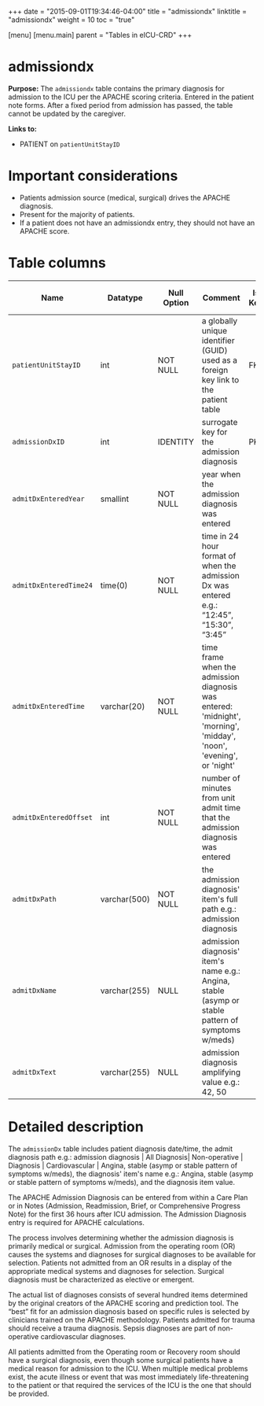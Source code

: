 +++
date = "2015-09-01T19:34:46-04:00"
title = "admissiondx"
linktitle = "admissiondx"
weight = 10
toc = "true"

[menu]
  [menu.main]
    parent = "Tables in eICU-CRD"
+++

# admissiondx

**Purpose:** The `admissiondx` table contains the primary diagnosis for admission to the ICU per the APACHE scoring criteria. Entered in the patient note forms. After a fixed period from admission has passed, the table cannot be updated by the caregiver.

**Links to:**

* PATIENT on `patientUnitStayID`

# Important considerations

* Patients admission source (medical, surgical) drives the APACHE diagnosis.
* Present for the majority of patients.
* If a patient does not have an admissiondx entry, they should not have an APACHE score.

# Table columns

Name | Datatype | Null Option | Comment | Is Key | Stored Transformed Created
---- | ---- | ---- | ---- | ---- | ----
`patientUnitStayID` | int | NOT NULL | a globally unique identifier (GUID) used as a foreign key link to the patient table | FK | C
`admissionDxID` | int | IDENTITY | surrogate key for the admission diagnosis | PK | C
`admitDxEnteredYear` | smallint | NOT NULL | year when the admission diagnosis was entered |   | T
`admitDxEnteredTime24` | time(0) | NOT NULL | time in 24 hour format of when the admission Dx was entered e.g.: “12:45”, “15:30”, “3:45” |   | T
`admitDxEnteredTime` | varchar(20) | NOT NULL | time frame when the admission diagnosis was entered: 'midnight', 'morning', 'midday', 'noon', 'evening', or 'night' |   | T
`admitDxEnteredOffset` | int | NOT NULL | number of minutes from unit admit time that the admission diagnosis was entered |   | C
`admitDxPath` | varchar(500) | NOT NULL | the admission diagnosis' item's full path e.g.: admission diagnosis |  |  All
`admitDxName` | varchar(255) | NULL | admission diagnosis' item's name e.g.: Angina, stable (asymp or stable pattern of symptoms w/meds) |   | S
`admitDxText` | varchar(255) | NULL | admission diagnosis amplifying value e.g.: 42, 50 |   | S

# Detailed description

The `admissionDx` table includes patient diagnosis date/time, the admit diagnosis path e.g.: admission diagnosis | All Diagnosis| Non-operative | Diagnosis | Cardiovascular | Angina, stable (asymp or stable pattern of symptoms w/meds), the diagnosis' item's name e.g.: Angina, stable (asymp or stable pattern of symptoms w/meds), and the diagnosis item value.

The APACHE Admission Diagnosis can be entered from within a Care Plan or in Notes (Admission, Readmission, Brief, or Comprehensive Progress Note) for the first 36 hours after ICU admission. The Admission Diagnosis entry is required for APACHE calculations.

The process involves determining whether the admission diagnosis is primarily medical or surgical. Admission from the operating room (OR) causes the systems and diagnoses for surgical diagnoses to be available for selection. Patients not admitted from an OR results in a display of the appropriate medical systems and diagnoses for selection. Surgical diagnosis must be characterized as elective or emergent.

The actual list of diagnoses consists of several hundred items determined by the original creators of the APACHE scoring and prediction tool. The “best” fit for an admission diagnosis based on specific rules is selected by clinicians trained on the APACHE methodology. Patients admitted for trauma should receive a trauma diagnosis. Sepsis diagnoses are part of non-operative cardiovascular diagnoses.

All patients admitted from the Operating room or Recovery room should have a surgical diagnosis, even though some surgical patients have a medical reason for admission to the ICU. When multiple medical problems exist, the acute illness or event that was most immediately life-threatening to the patient or that required the services of the ICU is the one that should be provided.
